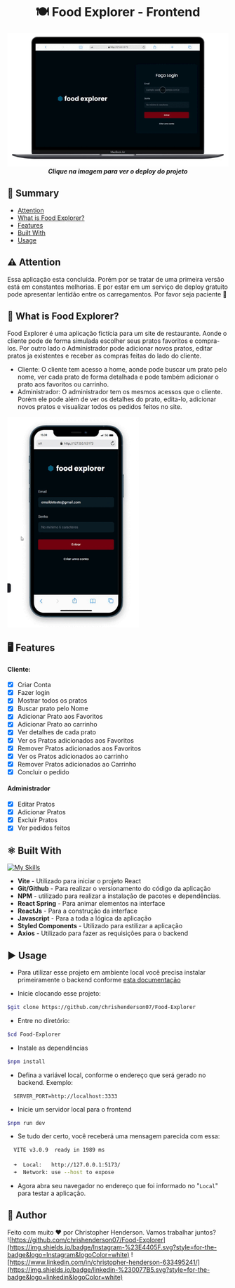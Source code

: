 <h1 align="center"> 🍽️ Food Explorer - Frontend </h1>

<h5 align="center">
    <a href="https://food-explorer-2022.netlify.app/"> <img src="./public/apresentacao-desktop.gif" alt="Capa do Food Explorer"></a><br>
    Clique na imagem para ver o deploy do projeto

</h5>

## :triangular_flag_on_post: Summary

- [Attention](#warning-attention)
- [What is Food Explorer?](#spaghetti-what-is-food-explorer)
- [Features](#desktop_computer-features)
- [Built With](#atom_symbol-built-with)
- [Usage](#arrow_forward-usage)

## :warning: Attention

Essa aplicação esta concluída. Porém por se tratar de uma primeira versão está em constantes melhorias. E por estar em um serviço de deploy gratuito pode apresentar lentidão entre os carregamentos. Por favor seja paciente :hugs:

## :spaghetti: What is Food Explorer?

Food Explorer é uma aplicação fictícia para um site de restaurante. Aonde o cliente pode de forma simulada escolher seus pratos favoritos e compra-los. Por outro lado o Administrador pode adicionar novos pratos, editar pratos ja existentes e receber as compras feitas do lado do cliente.

- Cliente: O cliente tem acesso a home, aonde pode buscar um prato pelo nome, ver cada prato de forma detalhada e pode também adicionar o prato aos favoritos ou carrinho.
- Administrador: O administrador tem os mesmos acessos que o cliente. Porém ele pode além de ver os detalhes do prato, edita-lo, adicionar novos pratos e visualizar todos os pedidos feitos no site.

<img src="./public/apresentacao-mobile.gif" width="300px" alt="Capa do Food Explorer">

## :desktop_computer: Features

#### Cliente:

- [x] Criar Conta
- [x] Fazer login
- [x] Mostrar todos os pratos
- [x] Buscar prato pelo Nome
- [x] Adicionar Prato aos Favoritos
- [x] Adicionar Prato ao carrinho
- [x] Ver detalhes de cada prato
- [x] Ver os Pratos adicionados aos Favoritos
- [x] Remover Pratos adicionados aos Favoritos
- [x] Ver os Pratos adicionados ao carrinho
- [x] Remover Pratos adicionados ao Carrinho
- [x] Concluir o pedido

#### Administrador

- [x] Editar Pratos
- [x] Adicionar Pratos
- [x] Excluir Pratos
- [x] Ver pedidos feitos

## :atom_symbol: Built With

[![My Skills](https://skillicons.dev/icons?i=vite,js,react,styledcomponents,git,github)](https://skillicons.dev)

- **Vite** - Utilizado para iniciar o projeto React
- **Git/Github** - Para realizar o versionamento do código da aplicação
- **NPM** - utilizado para realizar a instalação de pacotes e dependências.
- **React Spring** - Para animar elementos na interface
- **ReactJs** - Para a construção da interface
- **Javascript** - Para a toda a lógica da aplicação
- **Styled Components** - Utilizado para estilizar a aplicação
- **Axios** - Utilizado para fazer as requisições para o backend

## :arrow_forward: Usage

- Para utilizar esse projeto em ambiente local você precisa instalar primeiramente o backend conforme [esta documentação](https://github.com/chrishenderson07/Food-Explorer-BackEnd)

- Inicie clocando esse projeto:

```bash
$git clone https://github.com/chrishenderson07/Food-Explorer

```

- Entre no diretório:

```bash
$cd Food-Explorer
```

- Instale as dependências

```bash
$npm install
```

- Defina a variável local, conforme o endereço que será gerado no backend. Exemplo:

```JS
  SERVER_PORT=http://localhost:3333
```

- Inicie um servidor local para o frontend

```bash
$npm run dev
```

- Se tudo der certo, você receberá uma mensagem parecida com essa:

```bash
  VITE v3.0.9  ready in 1989 ms

  ➜  Local:   http://127.0.0.1:5173/
  ➜  Network: use --host to expose
```

- Agora abra seu navegador no endereço que foi informado no "`Local`" para testar a aplicação.

## 📜 Author

Feito com muito :heart: por Christopher Henderson. Vamos trabalhar juntos?<br>
![https://github.com/chrishenderson07/Food-Explorer](https://img.shields.io/badge/Instagram-%23E4405F.svg?style=for-the-badge&logo=Instagram&logoColor=white) ![https://www.linkedin.com/in/christopher-henderson-633495241/](https://img.shields.io/badge/linkedin-%230077B5.svg?style=for-the-badge&logo=linkedin&logoColor=white)
